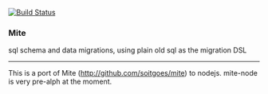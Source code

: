 [![Build Status](https://travis-ci.org/jdc0589/mite-node.png?branch=master)](https://travis-ci.org/jdc0589/mite-node)
### Mite

sql schema and data migrations, using plain old sql as the migration DSL
___

This is a port of Mite (http://github.com/soitgoes/mite) to nodejs.
mite-node is very pre-alph at the moment.
